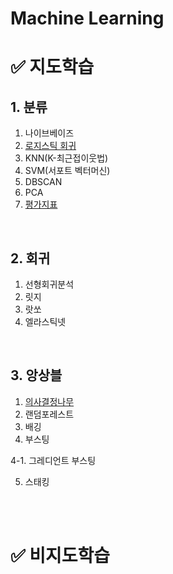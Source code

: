 # Machine Learning



# ✅ 지도학습

## 1. 분류

1. 나이브베이즈
2. [로지스틱 회귀](https://fluttering-laborer-622.notion.site/f51bcd4c35b947f0ab01e33ae9ea053a)
3. KNN(K-최근접이웃법)
4. SVM(서포트 벡터머신)
5. DBSCAN
6. PCA
6. [평가지표](https://fluttering-laborer-622.notion.site/146e34071b034919a5a0d02d1098d7ac)

<br>

## 2. 회귀

1. 선형회귀분석
2. 릿지
3. 랏쏘
4. 엘라스틱넷

<br>

## 3. 앙상블

1. [의사결정나무](https://fluttering-laborer-622.notion.site/Decision-Tree-7894d6dea21d4ec5b284d0f058da5545)
2. 랜덤포레스트
3. 배깅
4. 부스팅

4-1. 그레디언트 부스팅

5. 스태킹

<br><br>

# ✅ 비지도학습
